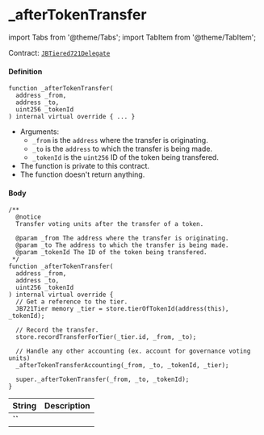 # _afterTokenTransfer

import Tabs from '@theme/Tabs';
import TabItem from '@theme/TabItem';

Contract: [`JBTiered721Delegate`](/dev/api/contracts/or-delegates/jbtiered721delegate)

<Tabs>
<TabItem value="Step by step" label="Step by step">

#### Definition

```
function _afterTokenTransfer(
  address _from,
  address _to,
  uint256 _tokenId
) internal virtual override { ... }
```

- Arguments:
  - `_from` is the `address` where the transfer is originating.
  - `_to` is the `address` to which the transfer is being made.
  - `_tokenId` is the `uint256` ID of the token being transfered.
- The function is private to this contract.
- The function doesn't return anything.

#### Body

</TabItem>

<TabItem value="Code" label="Code">

```
/**
  @notice
  Transfer voting units after the transfer of a token.

  @param _from The address where the transfer is originating.
  @param _to The address to which the transfer is being made.
  @param _tokenId The ID of the token being transfered.
 */
function _afterTokenTransfer(
  address _from,
  address _to,
  uint256 _tokenId
) internal virtual override {
  // Get a reference to the tier.
  JB721Tier memory _tier = store.tierOfTokenId(address(this), _tokenId);

  // Record the transfer.
  store.recordTransferForTier(_tier.id, _from, _to);

  // Handle any other accounting (ex. account for governance voting units)
  _afterTokenTransferAccounting(_from, _to, _tokenId, _tier);

  super._afterTokenTransfer(_from, _to, _tokenId);
}
```

</TabItem>

<TabItem value="Errors" label="Errors">

|String|Description|
|-|-|
|**``**||

</TabItem>

<TabItem value="Bug bounty" label="Bug bounty">

</TabItem>
</Tabs>


